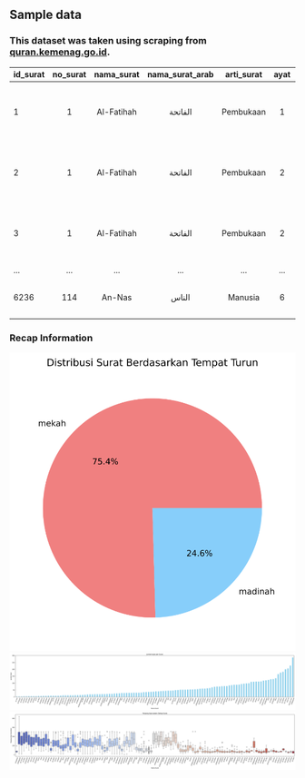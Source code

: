 ## Sample data

### This dataset was taken using scraping from [quran.kemenag.go.id](https://quran.kemenag.go.id/).

| id_surat | no_surat | nama_surat | nama_surat_arab | arti_surat | ayat | surat | latin | terjemahan | tempat_turun | deskripsi |
| :---------- | :----------: | :--------------: | :----------------------: | :-----------: | :----: | :-----: | :----: | :-------------: |  :----------------: | -----------: |
| 1 | 1 | Al-Fatihah | الفاتحة | Pembukaan | 1 | بِسْمِ اللّٰهِ الرَّحْمٰنِ الرَّحِيْمِ | bismi laahi rrahmaani rrahiim | "Dengan nama Allah Yang Maha Pengasih, Maha Penyayang." |  mekah | "Surat Al Faatihah (Pembukaan) yang diturunkan di Mekah...." |
| 2 | 1 | Al-Fatihah | الفاتحة | Pembukaan | 2 | اَلْحَمْدُ لِلّٰهِ رَبِّ الْعٰلَمِيْنَ  | alhamdu lillaahi rabbi l'aalamiin | "Segala puji bagi Allah, Tuhan seluruh alam," |  mekah | "Surat Al Faatihah (Pembukaan) yang diturunkan di Mekah...." |
| 3 | 1 | Al-Fatihah | الفاتحة | Pembukaan | 2 | الرَّحْمٰنِ الرَّحِيْمِۙ | arrahmaani rrahiim | "Yang Maha Pengasih, Maha Penyayang," |  mekah | "Surat Al Faatihah (Pembukaan) yang diturunkan di Mekah...." |
| ...    | ...             | ...                 | ...      | ...          | ...         | ...            | ...              | ...         | ...              | ...              |
| 6236 | 114 | An-Nas | الناس | Manusia | 6 | مِنَ الْجِنَّةِ وَالنَّاسِ | mina ljinnati wannaas | "dari (golongan) jin dan manusia." |  mekah | "Surat ini terdiri atas 6 ayat ..." |



### Recap Information
<img src="./images/distribusi_surat_turun.svg" alt="" />
<img src="./images/nama_surat.svg" alt="" />
<img src="./images/panjang_ayat.svg" alt="" />
